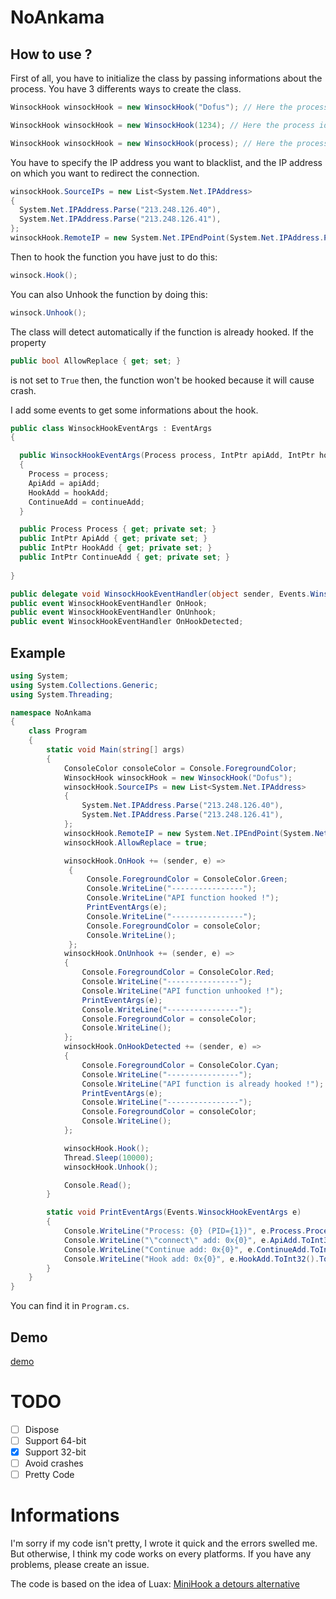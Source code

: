 # NoAnkama

## How to use ?

First of all, you have to initialize the class by passing informations about the process.
You have 3 differents ways to create the class.

```CS
WinsockHook winsockHook = new WinsockHook("Dofus"); // Here the process name is Dofus, so the class will get its handle.
```

```CS
WinsockHook winsockHook = new WinsockHook(1234); // Here the process id is 1234, so the class will find the process which it correspond and get its handle.
```

```CS
WinsockHook winsockHook = new WinsockHook(process); // Here the process is directly passed to the constructor, so it will get its handle.
```


You have to specify the IP address you want to blacklist, and the IP address on which you want to redirect the connection.
```CS
winsockHook.SourceIPs = new List<System.Net.IPAddress>
{
  System.Net.IPAddress.Parse("213.248.126.40"),
  System.Net.IPAddress.Parse("213.248.126.41"),
};
winsockHook.RemoteIP = new System.Net.IPEndPoint(System.Net.IPAddress.Parse("127.0.0.1"), 5555);
```



Then to hook the function you have just to do this:
```CS
winsock.Hook();
```



You can also Unhook the function by doing this:
```CS
winsock.Unhook();
```



The class will detect automatically if the function is already hooked. If the property 
```CS
public bool AllowReplace { get; set; }
```
is not set to ``True`` then, the function won't be hooked because it will cause crash.



I add some events to get some informations about the hook.
```CS
public class WinsockHookEventArgs : EventArgs
{

  public WinsockHookEventArgs(Process process, IntPtr apiAdd, IntPtr hookAdd, IntPtr continueAdd)
  {
    Process = process;
    ApiAdd = apiAdd;
    HookAdd = hookAdd;
    ContinueAdd = continueAdd;
  }

  public Process Process { get; private set; }
  public IntPtr ApiAdd { get; private set; }
  public IntPtr HookAdd { get; private set; }
  public IntPtr ContinueAdd { get; private set; }
  
}

public delegate void WinsockHookEventHandler(object sender, Events.WinsockHookEventArgs e);
public event WinsockHookEventHandler OnHook;
public event WinsockHookEventHandler OnUnhook;
public event WinsockHookEventHandler OnHookDetected;
```

## Example

```CS
using System;
using System.Collections.Generic;
using System.Threading;

namespace NoAnkama
{
    class Program
    {
        static void Main(string[] args)
        {
            ConsoleColor consoleColor = Console.ForegroundColor;
            WinsockHook winsockHook = new WinsockHook("Dofus");
            winsockHook.SourceIPs = new List<System.Net.IPAddress>
            {
                System.Net.IPAddress.Parse("213.248.126.40"),
                System.Net.IPAddress.Parse("213.248.126.41"),
            };
            winsockHook.RemoteIP = new System.Net.IPEndPoint(System.Net.IPAddress.Parse("127.0.0.1"), 5555);
            winsockHook.AllowReplace = true;

            winsockHook.OnHook += (sender, e) =>
             {
                 Console.ForegroundColor = ConsoleColor.Green;
                 Console.WriteLine("----------------");
                 Console.WriteLine("API function hooked !");
                 PrintEventArgs(e);
                 Console.WriteLine("----------------");
                 Console.ForegroundColor = consoleColor;
                 Console.WriteLine();
             };
            winsockHook.OnUnhook += (sender, e) =>
            {
                Console.ForegroundColor = ConsoleColor.Red;
                Console.WriteLine("----------------");
                Console.WriteLine("API function unhooked !");
                PrintEventArgs(e);
                Console.WriteLine("----------------");
                Console.ForegroundColor = consoleColor;
                Console.WriteLine();
            };
            winsockHook.OnHookDetected += (sender, e) =>
            {
                Console.ForegroundColor = ConsoleColor.Cyan;
                Console.WriteLine("----------------");
                Console.WriteLine("API function is already hooked !");
                PrintEventArgs(e);
                Console.WriteLine("----------------");
                Console.ForegroundColor = consoleColor;
                Console.WriteLine();
            };

            winsockHook.Hook();
            Thread.Sleep(10000);
            winsockHook.Unhook();

            Console.Read();
        }

        static void PrintEventArgs(Events.WinsockHookEventArgs e)
        {
            Console.WriteLine("Process: {0} (PID={1})", e.Process.ProcessName, e.Process.Id);
            Console.WriteLine("\"connect\" add: 0x{0}", e.ApiAdd.ToInt32().ToString("X8"));
            Console.WriteLine("Continue add: 0x{0}", e.ContinueAdd.ToInt32().ToString("X8"));
            Console.WriteLine("Hook add: 0x{0}", e.HookAdd.ToInt32().ToString("X8"));
        }
    }
}
```
You can find it in ``Program.cs``.


## Demo

[demo](https://i.imgur.com/AZFPhCU.gifv)

# TODO
- [ ] Dispose
- [ ] Support 64-bit
- [x] Support 32-bit
- [ ] Avoid crashes
- [ ] Pretty Code

# Informations

I'm sorry if my code isn't pretty, I wrote it quick and the errors swelled me.
But otherwise, I think my code works on every platforms. If you have any problems, please create an issue.

The code is based on the idea of Luax: [MiniHook a detours alternative](https://yann.voidmx.net/blog/post/minihook-a-detours-alternative)
